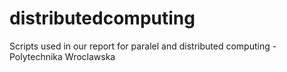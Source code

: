 # distributedcomputing
Scripts used in our report for paralel and distributed computing - Polytechnika Wroclawska
